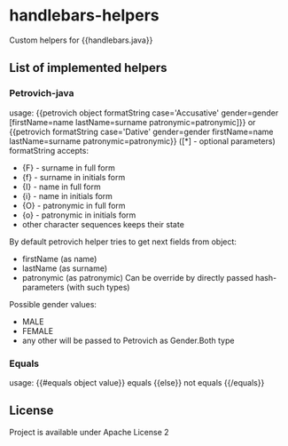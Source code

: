# handlebars-helpers
Custom helpers for {{handlebars.java}}

## List of implemented helpers

### Petrovich-java
usage:
{{petrovich object formatString case='Accusative' gender=gender [firstName=name lastName=surname patronymic=patronymic]}}
or
{{petrovich formatString case='Dative' gender=gender firstName=name lastName=surname patronymic=patronymic}}
([*] - optional parameters)
formatString accepts:
 - {F} - surname in full form
 - {f} - surname in initials form
 - {I} - name in full form
 - {i} - name in initials form
 - {O} - patronymic in full form
 - {o} - patronymic in initials form
 - other character sequences keeps their state

By default petrovich helper tries to get next fields from object:
 - firstName (as name)
 - lastName (as surname)
 - patronymic (as patronymic)
Can be override by directly passed hash-parameters (with such types) 
 
Possible gender values:
 - MALE
 - FEMALE
 - any other will be passed to Petrovich as Gender.Both type


### Equals
usage:
{{#equals object value}}
    equals
{{else}}
    not equals
{{/equals}}

## License
Project is available under Apache License 2
